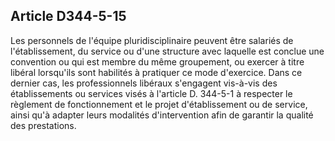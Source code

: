 ## Article D344-5-15

Les personnels de l'équipe pluridisciplinaire peuvent être salariés de l'établissement, du service ou d'une
structure avec laquelle est conclue une convention ou qui est membre du même groupement, ou exercer à
titre libéral lorsqu'ils sont habilités à pratiquer ce mode d'exercice. Dans ce dernier cas, les professionnels
libéraux s'engagent vis-à-vis des établissements ou services visés à l'article D. 344-5-1 à respecter le
règlement de fonctionnement et le projet d'établissement ou de service, ainsi qu'à adapter leurs modalités
d'intervention afin de garantir la qualité des prestations.

